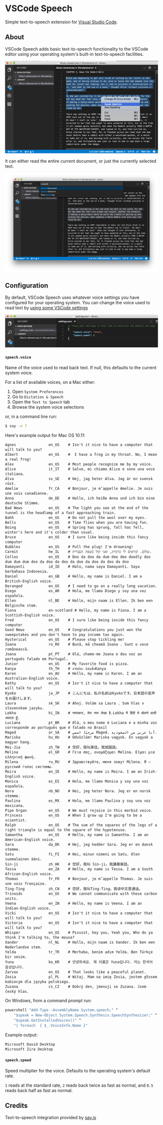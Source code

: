# VSCode Speech

Simple text-to-speech extension for [Visual Studio Code](https://code.visualstudio.com).

## About
VSCode Speech adds basic text-to-speech functionality to the VSCode editor using your operating system's built-in text-to-speech facilities.

![Demo](media/right-click-example.png)

It can either read the entire current document, or just the currently selected text.

![Demo](media/palette-example.png)


## Configuration
By default, VSCode Speech uses whatever voice settings you have configured for your operating system. You can change the voice used to read text by [using some VSCode settings](https://code.visualstudio.com/docs/customization/userandworkspace)

![Demo](media/settings-example.png)

#### `speech.voice`
Name of the voice used to read back text. If null, this defaults to the current system voice. 

For a list of available voices, on a Mac either:

1. Open `System Preferences`
2. Go to `Dictation & Speech`
3. Open the `Text to Speech` tab
4. Browse the system voice selections

or, in a command line run:

```bash
$ say -v ?
```

Here's example output for Mac OS 10.11:

```
Agnes               en_US    # Isn't it nice to have a computer that will talk to you?
Albert              en_US    #  I have a frog in my throat. No, I mean a real frog!
Alex                en_US    # Most people recognize me by my voice.
Alice               it_IT    # Salve, mi chiamo Alice e sono una voce italiana.
Alva                sv_SE    # Hej, jag heter Alva. Jag är en svensk röst.
Amelie              fr_CA    # Bonjour, je m’appelle Amelie. Je suis une voix canadienne.
Anna                de_DE    # Hallo, ich heiße Anna und ich bin eine deutsche Stimme.
Bad News            en_US    # The light you see at the end of the tunnel is the headlamp of a fast approaching train.
Bahh                en_US    # Do not pull the wool over my eyes.
Bells               en_US    # Time flies when you are having fun.
Boing               en_US    # Spring has sprung, fall has fell, winter's here and it's colder than usual.
Bruce               en_US    # I sure like being inside this fancy computer
Bubbles             en_US    # Pull the plug! I'm drowning!
Carmit              he_IL    # שלום. קוראים לי כרמית, ואני קול בשפה העברית.
Cellos              en_US    # Doo da doo da dum dee dee doodly doo dum dum dum doo da doo da doo da doo da doo da doo da doo
Damayanti           id_ID    # Halo, nama saya Damayanti. Saya berbahasa Indonesia.
Daniel              en_GB    # Hello, my name is Daniel. I am a British-English voice.
Deranged            en_US    # I need to go on a really long vacation.
Diego               es_AR    # Hola, me llamo Diego y soy una voz española.
Ellen               nl_BE    # Hallo, mijn naam is Ellen. Ik ben een Belgische stem.
Fiona               en-scotland # Hello, my name is Fiona. I am a Scottish-English voice.
Fred                en_US    # I sure like being inside this fancy computer
Good News           en_US    # Congratulations you just won the sweepstakes and you don't have to pay income tax again.
Hysterical          en_US    # Please stop tickling me!
Ioana               ro_RO    # Bună, mă cheamă Ioana . Sunt o voce românească.
Joana               pt_PT    # Olá, chamo-me Joana e dou voz ao português falado em Portugal.
Junior              en_US    # My favorite food is pizza.
Kanya               th_TH    # สวัสดีค่ะ ดิฉันชื่อKanya
Karen               en_AU    # Hello, my name is Karen. I am an Australian-English voice.
Kathy               en_US    # Isn't it nice to have a computer that will talk to you?
Kyoko               ja_JP    # こんにちは、私の名前はKyokoです。日本語の音声をお届けします。
Laura               sk_SK    # Ahoj. Volám sa Laura . Som hlas v slovenskom jazyku.
Lekha               hi_IN    # नमस्कार, मेरा नाम लेखा है.Lekha मै हिंदी मे बोलने वाली आवाज़ हूँ.
Luciana             pt_BR    # Olá, o meu nome é Luciana e a minha voz corresponde ao português que é falado no Brasil
Maged               ar_SA    # مرحبًا اسمي Maged. أنا عربي من السعودية.
Mariska             hu_HU    # Üdvözlöm! Mariska vagyok. Én vagyok a magyar hang.
Mei-Jia             zh_TW    # 您好，我叫美佳。我說國語。
Melina              el_GR    # Γεια σας, ονομάζομαι Melina. Είμαι μια ελληνική φωνή.
Milena              ru_RU    # Здравствуйте, меня зовут Milena. Я – русский голос системы.
Moira               en_IE    # Hello, my name is Moira. I am an Irish-English voice.
Monica              es_ES    # Hola, me llamo Monica y soy una voz española.
Nora                nb_NO    # Hei, jeg heter Nora. Jeg er en norsk stemme.
Paulina             es_MX    # Hola, me llamo Paulina y soy una voz mexicana.
Pipe Organ          en_US    # We must rejoice in this morbid voice.
Princess            en_US    # When I grow up I'm going to be a scientist.
Ralph               en_US    # The sum of the squares of the legs of a right triangle is equal to the square of the hypotenuse.
Samantha            en_US    # Hello, my name is Samantha. I am an American-English voice.
Sara                da_DK    # Hej, jeg hedder Sara. Jeg er en dansk stemme.
Satu                fi_FI    # Hei, minun nimeni on Satu. Olen suomalainen ääni.
Sin-ji              zh_HK    # 您好，我叫 Sin-ji。我講廣東話。
Tessa               en_ZA    # Hello, my name is Tessa. I am a South African-English voice.
Thomas              fr_FR    # Bonjour, je m’appelle Thomas. Je suis une voix française.
Ting-Ting           zh_CN    # 您好，我叫Ting-Ting。我讲中文普通话。
Trinoids            en_US    # We cannot communicate with these carbon units.
Veena               en_IN    # Hello, my name is Veena. I am an Indian-English voice.
Vicki               en_US    # Isn't it nice to have a computer that will talk to you?
Victoria            en_US    # Isn't it nice to have a computer that will talk to you?
Whisper             en_US    # Pssssst, hey you, Yeah you, Who do ya think I'm talking to, the mouse?
Xander              nl_NL    # Hallo, mijn naam is Xander. Ik ben een Nederlandse stem.
Yelda               tr_TR    # Merhaba, benim adım Yelda. Ben Türkçe bir sesim.
Yuna                ko_KR    # 안녕하세요. 제 이름은 Yuna입니다. 저는 한국어 음성입니다.
Zarvox              en_US    # That looks like a peaceful planet.
Zosia               pl_PL    # Witaj. Mam na imię Zosia, jestem głosem kobiecym dla języka polskiego.
Zuzana              cs_CZ    # Dobrý den, jmenuji se Zuzana. Jsem český hlas.
```

On Windows, from a command prompt run:

```bat
powershell "Add-Type -AssemblyName System.speech;" ^
    "$speak = New-Object System.Speech.Synthesis.SpeechSynthesizer;" ^
    "$speak.GetInstalledVoices()" ^
    "| foreach  { $_.VoiceInfo.Name }"
```

Example output:

```
Microsoft David Desktop
Microsoft Zira Desktop
```

#### `speech.speed`
Speed multiplier for the voice. Defaults to the operating system's default rate.

`1` reads at the standard rate, `2` reads back twice as fast as normal, and `0.5` reads back half as fast as normal. 


## Credits
Text-to-speech integration provided by [say.js](https://github.com/Marak/say.js/)

